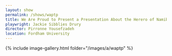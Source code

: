 ```yaml
---
layout: show
permalink: /shows/waptp
title: We Are Proud to Present a Presentation About the Herero of Namibia, Formerly Known as Southwest Africa, From the German Sudwestafrika, Between the Years 1884–1915
playwright: Jackie Sibblies Drury
director: Pirronne Yousefzadeh
location: Fordham University
---
```


{% include image-gallery.html folder="/images/a/waptp" %}
